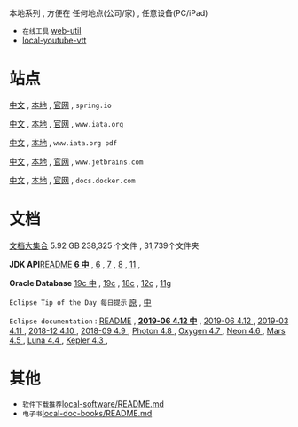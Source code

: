 
本地系列 , 方便在 任何地点(公司/家) , 任意设备(PC/iPad) 


- `在线工具` [web-util](../local-web-util/README.md)
- [local-youtube-vtt](../local-youtube-vtt/)

# 站点
 

[中文](http://spring.io.zh.xy2401.com) , 
[本地](http://spring.io.xy2401.com) , 
[官网](https://spring.io) , 
`spring.io`

[中文](https://iata.org.zh.xy2401.com) , 
[本地](https://iata.org.xy2401.com) , 
[官网](https://www.iata.org) , 
`www.iata.org`

[中文](../local-site-201911-iata.org.pdf.zh/README.md) , 
[本地](../local-site-201911-iata.org.pdf/README.md) , 
`www.iata.org pdf`

[中文](https://jetbrains.com.zh.xy2401.com/) , 
[本地](https://jetbrains.com.xy2401.com/) , 
[官网](https://www.jetbrains.com/) , 
`www.jetbrains.com`


[中文](https://docs.docker.com.zh.xy2401.com/) , 
[本地](https://docs.docker.com.xy2401.com/) , 
[官网](https://docs.docker.com/) , 
`docs.docker.com`

# 文档

[文档大集合](../local-docs/) 5.92 GB 238,325 个文件 , 31,739个文件夹  

**JDK API**[README](../local-doc-java-api/README.md)
**[6 中](../local-doc-java-api/6.zh_CN/api/)** , 
[6](../local-doc-java-api/6/api/) , 
[7](../local-doc-java-api/7/api/) , 
[8](../local-doc-java-api/8/api/) , 
[11](../local-doc-java-api/11/api/) , 

**Oracle Database** 
[19c 中](../local-doc-oracle-19c.zh/Readme.html) , 
[19c](../local-doc-oracle-19c/Readme.html) , 
[18c](../local-doc-oracle-18c/Readme.html) , 
[12c](../local-doc-oracle-12c/Readme.html) , 
[11g](../local-doc-oracle-11g/E11882_01/index.html)


`Eclipse Tip of the Day 每日提示` 
[原](../local-doc-help.eclipse.org/tips.html) , 
[中](../local-doc-help.eclipse.org/tips.html?provider=../local-doc-help.eclipse.org-tips/org.eclipse.jdt.tips.user.zh-CN/provider.json) 

`Eclipse documentation` : 
[README](../local-doc-help.eclipse.org/README.md) , 
**[2019-06 4.12 中](../local-doc-help.eclipse.org/help.html?tocfragment=../local-doc-help.eclipse.org-2019-06.zh/tocfragment.xml)** , 
[2019-06 4.12 ](../local-doc-help.eclipse.org/help.html?tocfragment=../local-doc-help.eclipse.org-2019-06/tocfragment.xml) , 
[2019-03 4.11 ](../local-doc-help.eclipse.org/help.html?tocfragment=../local-doc-help.eclipse.org-2019-03/tocfragment.xml) , 
[2018-12 4.10 ](../local-doc-help.eclipse.org/help.html?tocfragment=../local-doc-help.eclipse.org-2018-12/tocfragment.xml) , 
[2018-09 4.9 ](../local-doc-help.eclipse.org/help.html?tocfragment=../local-doc-help.eclipse.org-2018-09/tocfragment.xml) , 
[Photon 4.8 ](../local-doc-help.eclipse.org/help.html?tocfragment=../local-doc-help.eclipse.org-photon/tocfragment.xml) , 
[Oxygen 4.7 ](../local-doc-help.eclipse.org/help.html?tocfragment=../local-doc-help.eclipse.org-oxygen/tocfragment.xml) , 
[Neon 4.6 ](../local-doc-help.eclipse.org/help.html?tocfragment=../local-doc-help.eclipse.org-neon/tocfragment.xml) , 
[Mars 4.5 ](../local-doc-help.eclipse.org/help.html?tocfragment=../local-doc-help.eclipse.org-mars/tocfragment.xml) , 
[Luna 4.4 ](../local-doc-help.eclipse.org/help.html?tocfragment=../local-doc-help.eclipse.org-luna/tocfragment.xml) , 
[Kepler 4.3 ](../local-doc-help.eclipse.org/help.html?tocfragment=../local-doc-help.eclipse.org-kepler/tocfragment.xml) , 


  
 
# 其他


- `软件下载推荐`[local-software/README.md](../local-software/README.md)
- `电子书`[local-doc-books/README.md](../local-doc-books/README.md)
 
 
 